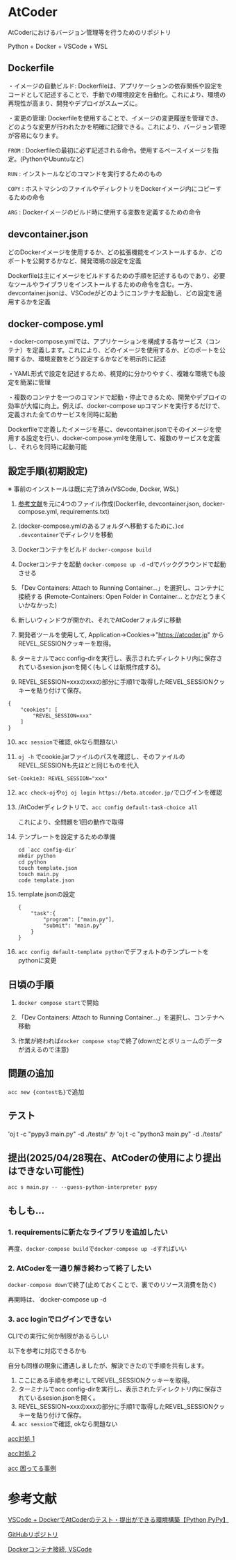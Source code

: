 # AtCoder

AtCoderにおけるバージョン管理等を行うためのリポジトリ

Python + Docker + VSCode + WSL

## Dockerfile

・イメージの自動ビルド: Dockerfileは、アプリケーションの依存関係や設定をコードとして記述することで、手動での環境設定を自動化。これにより、環境の再現性が高まり、開発やデプロイがスムーズに。

・変更の管理: Dockerfileを使用することで、イメージの変更履歴を管理でき、どのような変更が行われたかを明確に記録できる。これにより、バージョン管理が容易になります。

`FROM` : Dockerfileの最初に必ず記述される命令。使用するベースイメージを指定。(PythonやUbuntuなど)

`RUN` : インストールなどのコマンドを実行するためのもの

`COPY` : ホストマシンのファイルやディレクトリをDockerイメージ内にコピーするための命令

`ARG` : Dockerイメージのビルド時に使用する変数を定義するための命令

## devcontainer.json

どのDockerイメージを使用するか、どの拡張機能をインストールするか、どのポートを公開するかなど、開発環境の設定を定義

Dockerfileは主にイメージをビルドするための手順を記述するものであり、必要なツールやライブラリをインストールするための命令を含む。一方、devcontainer.jsonは、VSCodeがどのようにコンテナを起動し、どの設定を適用するかを定義

## docker-compose.yml

・docker-compose.ymlでは、アプリケーションを構成する各サービス（コンテナ）を定義します。これにより、どのイメージを使用するか、どのポートを公開するか、環境変数をどう設定するかなどを明示的に記述

・YAML形式で設定を記述するため、視覚的に分かりやすく、複雑な環境でも設定を簡潔に管理

・複数のコンテナを一つのコマンドで起動・停止できるため、開発やデプロイの効率が大幅に向上。例えば、docker-compose upコマンドを実行するだけで、定義された全てのサービスを同時に起動

Dockerfileで定義したイメージを基に、devcontainer.jsonでそのイメージを使用する設定を行い、docker-compose.ymlを使用して、複数のサービスを定義し、それらを同時に起動可能

## 設定手順(初期設定)

※ 事前のインストールは既に完了済み(VSCode, Docker, WSL)

1. [参考文献](https://zenn.dev/gomatofu/articles/282adadcb5d769)を元に4つのファイル作成(Dockerfile, devcontainer.json, docker-compose.yml, requirements.txt)

2. (docker-compose.ymlのあるフォルダへ移動するために、)`cd .devcontainer`でディレクリを移動

3. Dockerコンテナをビルド
`docker-compose build`

4. Dockerコンテナを起動 `docker-compose up -d`
-dでバックグラウンドで起動させる

5. 「Dev Containers: Attach to Running Container...」を選択し、コンテナに接続する
(Remote-Containers: Open Folder in Container... とかだとうまくいかなかった)

6. 新しいウィンドウが開かれ、それでAtCoderフォルダに移動

7. 開発者ツールを使用して, Application->Cookies->"https://atcoder.jp"
からREVEL_SESSIONクッキーを取得。

8. ターミナルでacc config-dirを実行し、表示されたディレクトリ内に保存されているsesion.jsonを開く(もしくは新規作成する)。

9. REVEL_SESSION=xxxのxxxの部分に手順1で取得したREVEL_SESSIONクッキーを貼り付けて保存。
```
{
    "cookies": [
        "REVEL_SESSION=xxx"
    ]
}
```

10. `acc session`で確認, okなら問題ない

11. `oj -h` でcookie.jarファイルのパスを確認し、そのファイルのREVEL_SESSIONも先ほどと同じものを代入
```
Set-Cookie3: REVEL_SESSION="xxx"
```

12. `acc check-oj`や`oj oj login https://beta.atcoder.jp/`でログインを確認

13. /AtCoderディレクトリで、`acc config default-task-choice all`

    これにより、全問題を1回の動作で取得

14. テンプレートを設定するための準備

    ```
    cd `acc config-dir`
    mkdir python
    cd python
    touch template.json
    touch main.py
    code template.json
    ```

15. template.jsonの設定
    ```
    {
        "task":{
            "program": ["main.py"],
            "submit": "main.py"
        }
    }
    ```

16. `acc config default-template python`でデフォルトのテンプレートをpythonに変更

## 日頃の手順

1. `docker compose start`で開始

2. 「Dev Containers: Attach to Running Container...」を選択し、コンテナへ移動

3. 作業が終われば`docker compose stop`で終了(downだとボリュームのデータが消えるので注意)

## 問題の追加

`acc new {contest名}`で追加

## テスト

'oj t -c "pypy3 main.py" -d ./tests/'
か
'oj t -c "python3 main.py" -d ./tests/'

## 提出(2025/04/28現在、AtCoderの使用により提出はできない可能性)

`acc s main.py -- --guess-python-interpreter pypy`

## もしも…

### 1. requirementsに新たなライブラリを追加したい

再度、`docker-compose build`で`docker-compose up -d`すればいい

### 2. AtCoderを一通り解き終わって終了したい

`docker-compose down`で終了(止めておくことで、裏でのリソース消費を防ぐ)

再開時は、`docker-compose up -d

### 3. acc loginでログインできない

CLIでの実行に何か制限があるらしい

以下を参考に対応できるかも

自分も同様の現象に遭遇しましたが、解決できたので手順を共有します。

1. ここにある手順を参考にしてREVEL_SESSIONクッキーを取得。
2. ターミナルでacc config-dirを実行し、表示されたディレクトリ内に保存されているsesion.jsonを開く。
3. REVEL_SESSION=xxxのxxxの部分に手順1で取得したREVEL_SESSIONクッキーを貼り付けて保存。
4. `acc session`で確認, okなら問題ない

[acc対処 1](https://kaiyou9.com/acc_and_oj_login_failed/)

[acc対処 2](https://github.com/key-moon/aclogin?tab=readme-ov-file#2-revel_session%E3%82%AF%E3%83%83%E3%82%AD%E3%83%BC%E3%82%92%E5%8F%96%E5%BE%97)

[acc 困ってる事例](https://github.com/Tatamo/atcoder-cli/issues/66)

# 参考文献

[VSCode + DockerでAtCoderのテスト・提出ができる環境構築【Python,PyPy】](https://zenn.dev/gomatofu/articles/282adadcb5d769)

[GitHubリポジトリ](https://github.com/gomatofu/atcoder_python/)

[Dockerコンテナ接続, VSCode](https://qiita.com/75ks/items/b2961e8562c353f42d21)